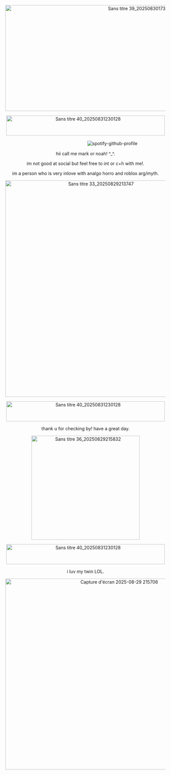 <p align="center"><img width="836" height="333" alt="Sans titre 39_20250830173452" src="https://github.com/user-attachments/assets/0bb9a50e-8d4d-49f2-a70c-c0381bf6bc50"
/></p>


<p align="center"><img width="498" height="63" alt="Sans titre 40_20250831230128" src="https://github.com/user-attachments/assets/4f12c507-b548-449d-8890-1d40c9b28826" /></p>

‎‎‎‎‎ㅤㅤ‎‎‎‎‎ㅤ‎ㅤ‎‎‎‎‎‎‎‎‎‎‎‎‎‎ㅤ‎‎‎‎‎‎‎‎‎‎‎‎ㅤㅤ‎‎‎‎‎‎‎‎‎‎‎‎ㅤ‎‎‎‎‎ㅤㅤㅤ‎‎‎‎‎ㅤ‎‎‎ㅤㅤ‎‎‎‎‎‎‎‎‎‎‎‎‎‎ㅤ‎‎‎‎‎ㅤㅤㅤ‎‎‎‎‎ㅤ‎‎ㅤ‎‎‎‎‎‎‎‎‎‎‎‎‎![spotify-github-profile](https://spotify-github-profile.kittinanx.com/api/view?uid=3177ddkblmozlf6i35e2k4ues4ou&cover_image=true&theme=novatorem&show_offline=false&background_color=000000&interchange=false&bar_color=f24a9b&bar_color_cover=false)

<p align="center">hii call me mark or noah! ^_^.</p>
<p align="center">im not good at social but feel free to int or c+h with me!.</p>
<p align="center">im a person who is very inlove with analgo horro and roblox arg/myth.</p>
<p align="center"><img width="585" height="680" alt="Sans titre 33_20250829213747" src="https://github.com/user-attachments/assets/67960773-97f4-457a-a52c-cc5f7f2db2d4" /></p>
<p align="center"><img width="498" height="63" alt="Sans titre 40_20250831230128" src="https://github.com/user-attachments/assets/4f12c507-b548-449d-8890-1d40c9b28826" /></p>
<p align="center">thank u for checking by! have a great day.</p>
<p align="center"><img width="340" height="327" alt="Sans titre 36_20250829215832" src="https://github.com/user-attachments/assets/f9a099f0-7876-4577-b688-562a7d2603ce" /></p>
<p align="center"><img width="498" height="63" alt="Sans titre 40_20250831230128" src="https://github.com/user-attachments/assets/4f12c507-b548-449d-8890-1d40c9b28826" /></p>
<p align="center">i luv my twin LOL.</p>
<p align="center"><img width="700" height="600" alt="Capture d'écran 2025-08-29 215706" src="https://github.com/user-attachments/assets/1e2b6eec-ff4e-4f78-ab2b-7c5b00920603" /></p>
